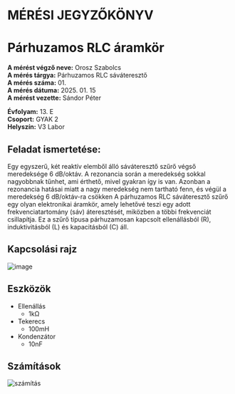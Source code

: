 
# MÉRÉSI JEGYZŐKÖNYV  
# Párhuzamos RLC áramkör
**A mérést végző neve:** Orosz Szabolcs      
**A mérés tárgya:** Párhuzamos RLC sáváteresztő  
**A mérés száma:** 01.     
**A mérés dátuma:** 2025. 01. 15      
**A mérést vezette:** Sándor Péter      

**Évfolyam:** 13. E    
**Csoport:** GYAK 2   
**Helyszín:** V3 Labor   

## Feladat ismertetése:   
Egy egyszerű, két reaktív elemből álló sáváteresztő szűrő végső meredeksége 6 dB/oktáv. A rezonancia során a meredekség sokkal nagyobbnak tűnhet, ami érthető, mivel gyakran így is van. Azonban a rezonancia hatásai miatt a nagy meredekség nem tartható fenn, és végül a meredekség 6 dB/oktáv-ra csökken
A párhuzamos RLC sáváteresztő szűrő egy olyan elektronikai áramkör, amely lehetővé teszi egy adott frekvenciatartomány (sáv) áteresztését, miközben a többi frekvenciát csillapítja. Ez a szűrő típusa párhuzamosan kapcsolt ellenállásból (R), induktivitásból (L) és kapacitásból (C) áll.    

## Kapcsolási rajz  
![image](https://github.com/user-attachments/assets/d0268948-870d-45a6-8018-7f1dccdb69c9)  

## Eszközök
  - Ellenállás
      - 1kΩ
  - Tekerecs
      - 100mH
  - Kondenzátor
      - 10nF

## Számítások
  ![számítás](https://github.com/user-attachments/assets/07fe579b-0cf5-4596-91b4-b6f1a987ac9e)  




  
